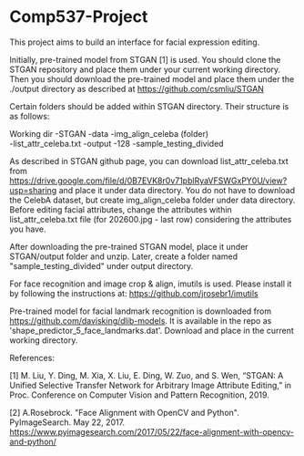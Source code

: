 # Comp537-Project

This project aims to build an interface for facial expression editing. 

Initially, pre-trained model from STGAN [1] is used. You should clone the STGAN repository and place them under your current working directory. Then you should download the pre-trained model and place them under the ./output directory as described at https://github.com/csmliu/STGAN

Certain folders should be added within STGAN directory. Their structure is as follows:


Working dir 
    -STGAN
        -data
            -img_align_celeba (folder)              
            -list_attr_celeba.txt
        -output
            -128
                -sample_testing_divided


As described in STGAN github page, you can download list_attr_celeba.txt from https://drive.google.com/file/d/0B7EVK8r0v71pblRyaVFSWGxPY0U/view?usp=sharing and place it under data directory. 
You do not have to download the CelebA dataset, but create img_align_celeba folder under data directory. 
Before editing facial attributes, change the attributes within list_attr_celeba.txt file (for 202600.jpg - last row) considering the attributes you have. 

After downloading the pre-trained STGAN model, place it under STGAN/output folder and unzip. Later, create a folder named "sample_testing_divided" under output directory. 



For face recognition and image crop & align, imutils is used. Please install it by following the instructions at: https://github.com/jrosebr1/imutils

Pre-trained model for facial landmark recognition is downloaded from https://github.com/davisking/dlib-models. It is available in the repo as 'shape_predictor_5_face_landmarks.dat'. Download and place in the current working directory. 



References: 

[1] M. Liu, Y. Ding, M. Xia, X. Liu, E. Ding, W. Zuo, and S. Wen, “STGAN: A Unified Selective Transfer Network for Arbitrary Image Attribute Editing,” in Proc. Conference on Computer Vision and Pattern Recognition, 2019.

[2] A.Rosebrock. "Face Alignment with OpenCV and Python". PyImageSearch. May 22, 2017. https://www.pyimagesearch.com/2017/05/22/face-alignment-with-opencv-and-python/

